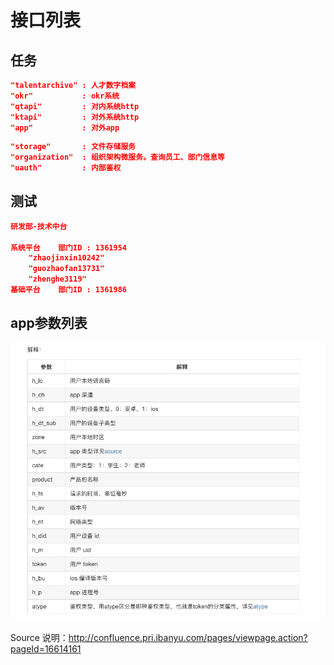 # 接口列表



## 任务



```json
"talentarchive"	: 人才数字档案
"okr"			: okr系统
"qtapi"  		: 对内系统http
"ktapi"  		: 对外系统http
"app" 			: 对外app 
```



```json
"storage" 		: 文件存储服务
"organization"  : 组织架构微服务。查询员工、部门信息等
"uauth"  		: 内部鉴权
```



## 测试

```json
研发部-技术中台

系统平台	部门ID : 1361954
	"zhaojinxin10242"
	"guozhaofan13731"
	"zhenghe3119"
基础平台	部门ID : 1361986
```

## app参数列表

![](images/appFiled.png)

Source 说明：http://confluence.pri.ibanyu.com/pages/viewpage.action?pageId=16614161

